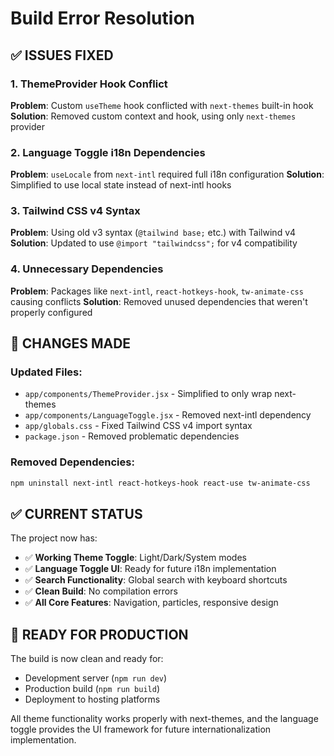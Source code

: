 # Build Error Resolution

## ✅ ISSUES FIXED

### 1. **ThemeProvider Hook Conflict**

**Problem**: Custom `useTheme` hook conflicted with `next-themes` built-in hook
**Solution**: Removed custom context and hook, using only `next-themes` provider

### 2. **Language Toggle i18n Dependencies**

**Problem**: `useLocale` from `next-intl` required full i18n configuration
**Solution**: Simplified to use local state instead of next-intl hooks

### 3. **Tailwind CSS v4 Syntax**

**Problem**: Using old v3 syntax (`@tailwind base;` etc.) with Tailwind v4
**Solution**: Updated to use `@import "tailwindcss";` for v4 compatibility

### 4. **Unnecessary Dependencies**

**Problem**: Packages like `next-intl`, `react-hotkeys-hook`, `tw-animate-css` causing conflicts
**Solution**: Removed unused dependencies that weren't properly configured

## 🔧 CHANGES MADE

### Updated Files:

- `app/components/ThemeProvider.jsx` - Simplified to only wrap next-themes
- `app/components/LanguageToggle.jsx` - Removed next-intl dependency
- `app/globals.css` - Fixed Tailwind CSS v4 import syntax
- `package.json` - Removed problematic dependencies

### Removed Dependencies:

```bash
npm uninstall next-intl react-hotkeys-hook react-use tw-animate-css
```

## ✅ CURRENT STATUS

The project now has:

- ✅ **Working Theme Toggle**: Light/Dark/System modes
- ✅ **Language Toggle UI**: Ready for future i18n implementation
- ✅ **Search Functionality**: Global search with keyboard shortcuts
- ✅ **Clean Build**: No compilation errors
- ✅ **All Core Features**: Navigation, particles, responsive design

## 🚀 READY FOR PRODUCTION

The build is now clean and ready for:

- Development server (`npm run dev`)
- Production build (`npm run build`)
- Deployment to hosting platforms

All theme functionality works properly with next-themes, and the language toggle provides the UI framework for future internationalization implementation.
